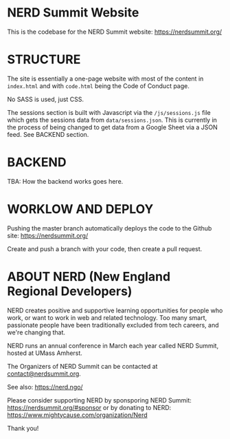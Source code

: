 # NERD Summit Website
This is the codebase for the NERD Summit website: https://nerdsummit.org/ 

# STRUCTURE

The site is essentially a one-page website with most of the content in `index.html` and with `code.html` being the Code of Conduct page. 

No SASS is used, just CSS.

The sessions section is built with Javascript via the `/js/sessions.js` file which gets the sessions data from `data/sessions.json`. This is currently in the process of being changed to get data from a Google Sheet via a JSON feed.  See BACKEND section.

# BACKEND

TBA: How the backend works goes here.

# WORKLOW AND DEPLOY

Pushing the master branch automatically deploys the code to the Github site: https://nerdsummit.org/

Create and push a branch with your code, then create a pull request. 

# ABOUT NERD (New England Regional Developers)

NERD creates positive and supportive learning opportunities for people who work, or want to work in web and related technology. Too many smart, passionate people have been traditionally excluded from tech careers, and we're changing that.

NERD runs an annual conference in March each year called NERD Summit, hosted at UMass Amherst. 

The Organizers of NERD Summit can be contacted at contact@nerdsummit.org.

See also: https://nerd.ngo/

Please consider supporting NERD by sponsporing NERD Summit: https://nerdsummit.org/#sponsor or by donating to NERD: https://www.mightycause.com/organization/Nerd

Thank you!  
